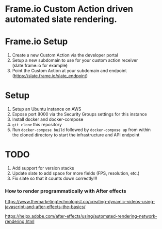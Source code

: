 # Frame.io Custom Action driven automated slate rendering.

# Frame.io Setup

1. Create a new Custom Action via the developer portal
2. Setup a new subdomain to use for your custom action receiver (slate.frame.io for example)
3. Point the Custom Action at your subdomain and endpoint (https://slate.frame.io/slate_endpoint)

# Setup

1. Setup an Ubuntu instance on AWS
2. Expose port 8000 via the Security Groups settings for this instance
3. Install docker and docker-compose
4. `git clone` this repository
5. Run `docker-compose build` followed by `docker-compose up` from within the cloned directory to start the infrastructure and API endpoint

# TODO

1. Add support for version stacks
2. Update slate to add space for more fields (FPS, resolution, etc.)
3. Fix slate so that it counts down correctly!!!

### How to render programmatically with After effects
https://www.themarketingtechnologist.co/creating-dynamic-videos-using-javascript-and-after-effects-the-basics/

https://helpx.adobe.com/after-effects/using/automated-rendering-network-rendering.html

